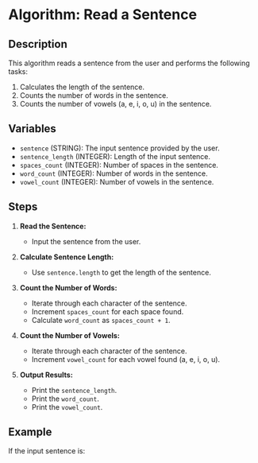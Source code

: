 # Algorithm: Read a Sentence

## Description

This algorithm reads a sentence from the user and performs the following tasks:

1. Calculates the length of the sentence.
2. Counts the number of words in the sentence.
3. Counts the number of vowels (a, e, i, o, u) in the sentence.

## Variables

- `sentence` (STRING): The input sentence provided by the user.
- `sentence_length` (INTEGER): Length of the input sentence.
- `spaces_count` (INTEGER): Number of spaces in the sentence.
- `word_count` (INTEGER): Number of words in the sentence.
- `vowel_count` (INTEGER): Number of vowels in the sentence.

## Steps

1. **Read the Sentence:**

   - Input the sentence from the user.

2. **Calculate Sentence Length:**

   - Use `sentence.length` to get the length of the sentence.

3. **Count the Number of Words:**

   - Iterate through each character of the sentence.
   - Increment `spaces_count` for each space found.
   - Calculate `word_count` as `spaces_count + 1`.

4. **Count the Number of Vowels:**

   - Iterate through each character of the sentence.
   - Increment `vowel_count` for each vowel found (a, e, i, o, u).

5. **Output Results:**
   - Print the `sentence_length`.
   - Print the `word_count`.
   - Print the `vowel_count`.

## Example

If the input sentence is:
